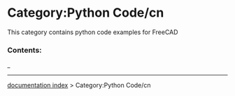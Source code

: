# Category:Python Code/cn
This category contains python code examples for FreeCAD

### Contents:

_

---
[documentation index](../README.md) > Category:Python Code/cn
